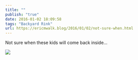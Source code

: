 ```yaml
---
title: ""
publish: "true"
date: 2016-01-02 18:09:58
tags: "Backyard Rink"
url: https://ericmwalk.blog/2016/01/02/not-sure-when.html
---
```


Not sure when these kids will come back inside...

![](https://ericmwalk.blog/uploads/2022/d5671b133d.jpg)
